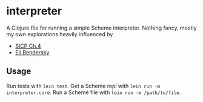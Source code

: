 # interpreter

A Clojure file for running a simple Scheme interpreter.  Nothing fancy, mostly my own explorations heavily influenced by

* [SICP Ch.4](http://mitpress.mit.edu/sicp/full-text/book/book-Z-H-25.html#%_chap_4)
* [Eli Bendersky](http://eli.thegreenplace.net/2007/12/06/sicp-sections-411-412/#fn1)

## Usage

Run tests with `lein test`.  Get a Scheme repl with `lein run -m
interpreter.core`. Run a Scheme file with `lein run -m /path/to/file`.

